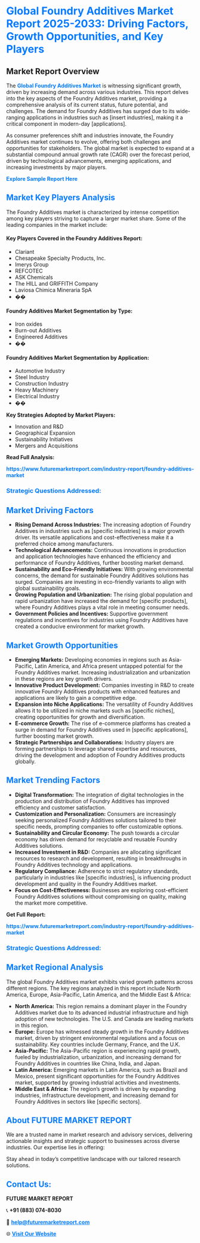 <h1 style="color: #007BFF;">Global Foundry Additives Market Report 2025-2033: Driving Factors, Growth Opportunities, and Key Players</h1>

<section id="overview">
<h2>Market Report Overview</h2>
<p>The <a href="https://www.futuremarketreport.com/industry-report/foundry-additives-market" style="color: #007BFF; text-decoration: none;"><strong>Global Foundry Additives Market</strong></a> is witnessing significant growth, driven by increasing demand across various industries. This report delves into the key aspects of the Foundry Additives market, providing a comprehensive analysis of its current status, future potential, and challenges. The demand for Foundry Additives has surged due to its wide-ranging applications in industries such as [insert industries], making it a critical component in modern-day [applications].</p>
<p>As consumer preferences shift and industries innovate, the Foundry Additives market continues to evolve, offering both challenges and opportunities for stakeholders. The global market is expected to expand at a substantial compound annual growth rate (CAGR) over the forecast period, driven by technological advancements, emerging applications, and increasing investments by major players.</p>
</section>

<section id="overview">
<p><a href="https://www.futuremarketreport.com/request-sample/reportId=118083" style="color: #007BFF; text-decoration: none;"><strong>Explore Sample Report Here</strong></a></p>
</section>

<section id="key-players">
<h2 style="color: #007BFF;">Market Key Players Analysis</h2>
<p>The Foundry Additives market is characterized by intense competition among key players striving to capture a larger market share. Some of the leading companies in the market include:</p>
<h4>Key Players Covered in the Foundry Additives Report:</h4>
<ul><li>Clariant</li><li>Chesapeake Specialty Products, Inc.</li><li>Imerys Group</li><li>REFCOTEC</li><li>ASK Chemicals</li><li>The HILL and GRIFFITH Company</li><li>Laviosa Chimica Mineraria SpA</li><li>��</li></ul>
<h4>Foundry Additives Market Segmentation by Type:</h4>
<ul><li>Iron oxides</li><li>Burn-out Additives</li><li>Engineered Additives</li><li>��</li></ul>

<h4>Foundry Additives Market Segmentation by Application:</h4>
<ul><li>Automotive Industry</li><li>Steel Industry</li><li>Construction Industry</li><li>Heavy Machinery</li><li>Electrical Industry</li><li>��</li></ul>
<p><strong>Key Strategies Adopted by Market Players:</strong></p>
<ul>
<li>Innovation and R&D</li>
<li>Geographical Expansion</li>
<li>Sustainability Initiatives</li>
<li>Mergers and Acquisitions</li>
</ul>
</section>

<section>
<p><strong>Read Full Analysis: </strong></p><a href="https://www.futuremarketreport.com/industry-report/foundry-additives-market" style="color: #007BFF; text-decoration: none;"><strong>https://www.futuremarketreport.com/industry-report/foundry-additives-market</strong></a>
<h3 style="color: #007BFF;">Strategic Questions Addressed:</h3>
</section>

<section id="driving-factors">
<h2 style="color: #007BFF;">Market Driving Factors</h2>
<ul>
<li><strong>Rising Demand Across Industries:</strong> The increasing adoption of Foundry Additives in industries such as [specific industries] is a major growth driver. Its versatile applications and cost-effectiveness make it a preferred choice among manufacturers.</li>
<li><strong>Technological Advancements:</strong> Continuous innovations in production and application technologies have enhanced the efficiency and performance of Foundry Additives, further boosting market demand.</li>
<li><strong>Sustainability and Eco-Friendly Initiatives:</strong> With growing environmental concerns, the demand for sustainable Foundry Additives solutions has surged. Companies are investing in eco-friendly variants to align with global sustainability goals.</li>
<li><strong>Growing Population and Urbanization:</strong> The rising global population and rapid urbanization have increased the demand for [specific products], where Foundry Additives plays a vital role in meeting consumer needs.</li>
<li><strong>Government Policies and Incentives:</strong> Supportive government regulations and incentives for industries using Foundry Additives have created a conducive environment for market growth.</li>
</ul>
</section>

<section id="growth-opportunities">
<h2 style="color: #007BFF;">Market Growth Opportunities</h2>
<ul>
<li><strong>Emerging Markets:</strong> Developing economies in regions such as Asia-Pacific, Latin America, and Africa present untapped potential for the Foundry Additives market. Increasing industrialization and urbanization in these regions are key growth drivers.</li>
<li><strong>Innovative Product Development:</strong> Companies investing in R&D to create innovative Foundry Additives products with enhanced features and applications are likely to gain a competitive edge.</li>
<li><strong>Expansion into Niche Applications:</strong> The versatility of Foundry Additives allows it to be utilized in niche markets such as [specific niches], creating opportunities for growth and diversification.</li>
<li><strong>E-commerce Growth:</strong> The rise of e-commerce platforms has created a surge in demand for Foundry Additives used in [specific applications], further boosting market growth.</li>
<li><strong>Strategic Partnerships and Collaborations:</strong> Industry players are forming partnerships to leverage shared expertise and resources, driving the development and adoption of Foundry Additives products globally.</li>
</ul>
</section>

<section id="trending-factors">
<h2 style="color: #007BFF;">Market Trending Factors</h2>
<ul>
<li><strong>Digital Transformation:</strong> The integration of digital technologies in the production and distribution of Foundry Additives has improved efficiency and customer satisfaction.</li>
<li><strong>Customization and Personalization:</strong> Consumers are increasingly seeking personalized Foundry Additives solutions tailored to their specific needs, prompting companies to offer customizable options.</li>
<li><strong>Sustainability and Circular Economy:</strong> The push towards a circular economy has driven demand for recyclable and reusable Foundry Additives solutions.</li>
<li><strong>Increased Investment in R&D:</strong> Companies are allocating significant resources to research and development, resulting in breakthroughs in Foundry Additives technology and applications.</li>
<li><strong>Regulatory Compliance:</strong> Adherence to strict regulatory standards, particularly in industries like [specific industries], is influencing product development and quality in the Foundry Additives market.</li>
<li><strong>Focus on Cost-Effectiveness:</strong> Businesses are exploring cost-efficient Foundry Additives solutions without compromising on quality, making the market more competitive.</li>
</ul>
</section>

<section>
<p><strong>Get Full Report: </strong></p><a href="https://www.futuremarketreport.com/industry-report/foundry-additives-market" style="color: #007BFF; text-decoration: none;"><strong>https://www.futuremarketreport.com/industry-report/foundry-additives-market</strong></a>
<h3 style="color: #007BFF;">Strategic Questions Addressed:</h3>
</section>


<section id="regional-analysis">
<h2 style="color: #007BFF;">Market Regional Analysis</h2>
<p>The global Foundry Additives market exhibits varied growth patterns across different regions. The key regions analyzed in this report include North America, Europe, Asia-Pacific, Latin America, and the Middle East & Africa:</p>
<ul>
<li><strong>North America:</strong> This region remains a dominant player in the Foundry Additives market due to its advanced industrial infrastructure and high adoption of new technologies. The U.S. and Canada are leading markets in this region.</li>
<li><strong>Europe:</strong> Europe has witnessed steady growth in the Foundry Additives market, driven by stringent environmental regulations and a focus on sustainability. Key countries include Germany, France, and the U.K.</li>
<li><strong>Asia-Pacific:</strong> The Asia-Pacific region is experiencing rapid growth, fueled by industrialization, urbanization, and increasing demand for Foundry Additives in countries like China, India, and Japan.</li>
<li><strong>Latin America:</strong> Emerging markets in Latin America, such as Brazil and Mexico, present significant opportunities for the Foundry Additives market, supported by growing industrial activities and investments.</li>
<li><strong>Middle East & Africa:</strong> The region’s growth is driven by expanding industries, infrastructure development, and increasing demand for Foundry Additives in sectors like [specific sectors].</li>
</ul>
</section>

<footer>
<h2 style="color: #007BFF;">About FUTURE MARKET REPORT</h2>
<p>We are a trusted name in market research and advisory services, delivering actionable insights and strategic support to businesses across diverse industries. Our expertise lies in offering:</p>

<p>Stay ahead in today’s competitive landscape with our tailored research solutions.</p>

<h2 style="color: #007BFF;">Contact Us:</h2>
<p><strong>FUTURE MARKET REPORT</strong></p>
<p>📞 <strong>+91 (883) 074-8030</strong></p>
<p>📧 <strong><a href="mailto:help@futuremarketreport.com" style="color: #007BFF;">help@futuremarketreport.com</a></strong></p>
<p>🌐 <strong><a href="https://www.futuremarketreport.com/" style="color: #007BFF;">Visit Our Website</a></strong></p>
</footer>